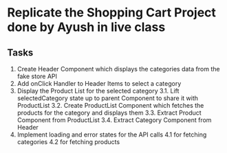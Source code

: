 # Replicate the Shopping Cart Project done by Ayush in live class

## Tasks

1. Create Header Component which displays the categories data from the fake store API
2. Add onClick Handler to Header Items to select a category
3. Display the Product List for the selected category
    3.1. Lift selectedCategory state up to parent Component to share it with ProductList
    3.2. Create ProductList Component which fetches the products for the category and displays them
    3.3. Extract Product Component from ProductList
    3.4. Extract Category Component from Header
4. Implement loading and error states for the API calls
    4.1 for fetching categories
    4.2 for fetching products